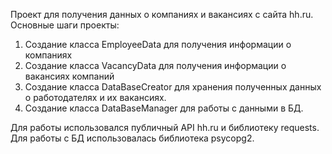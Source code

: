 Проект для получения данных о компаниях и вакансиях с сайта hh.ru.
Основные шаги проекты:
1. Создание класса EmployeeData для получения информации о компаниях
2. Создание класса VacancyData для получения информации о вакансиях компаний
3. Создание класса DataBaseCreator для хранения полученных данных о работодателях и их вакансиях.
4. Создание класса DataBaseManager для работы с данными в БД. 

Для работы использовался публичный  API hh.ru и библиотеку requests.
Для работы с БД использовалась библиотека psycopg2.
